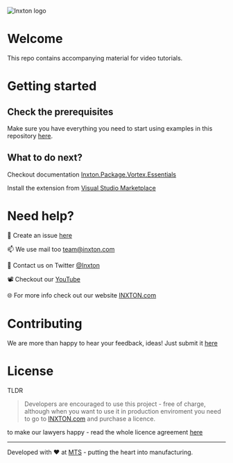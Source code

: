 ![Inxton logo](https://github.com/Inxton/documentation/raw/master/assets/logo.png)

# Welcome

This repo contains accompanying material for video tutorials.

# Getting started

## Check the prerequisites

Make sure you have everything you need to start using examples in this repository [here](https://github.com/Inxton/documentation/blob/master/PREREQUISITES.MD).


## What to do next?

Checkout documentation  [Inxton.Package.Vortex.Essentials](https://github.com/Inxton/Inxton.Package.Vortex.Essentials)

Install the extension from [Visual Studio Marketplace](https://marketplace.visualstudio.com/items?itemName=Inxton.InxtonVortexBuilderExtensionPre)

# Need help?

🧪 Create an issue [here](https://github.com/Inxton/Feedback/issues/new/choose)

📫 We use mail too team@inxton.com 

🐤 Contact us on Twitter [@Inxton](https://twitter.com/inxtonteam)

📽 Checkout our [YouTube](https://www.youtube.com/channel/UCB3EcnWyLSsV5gqSt8PRDXA/featured)

🌐 For more info check out our website [INXTON.com](https://www.inxton.com/)


# Contributing

We are more than happy to hear your feedback, ideas!
Just submit it [here](https://github.com/Inxton/Feedback/issues/new/choose)  


# License

TLDR
> Developers are encouraged to use this project -  free of charge, although when you want to use it in production enviroment you need to go to  [INXTON.com](https://www.inxton.com/) and purchase a licence.

to make our lawyers happy - read the whole licence agreement [here](https://github.com/Inxton/about/blob/master/license.md)



---
Developed with ♥ at [MTS](https://www.mts.sk/) - putting the heart into manufacturing.
 
